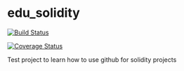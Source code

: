 # edu_solidity

[![Build Status](https://travis-ci.org/eMarchenko/edu_solidity.svg?branch=master)](https://travis-ci.org/eMarchenko/edu_solidity)

[![Coverage Status](https://coveralls.io/repos/github/eMarchenko/edu_solidity/badge.svg)](https://coveralls.io/github/eMarchenko/edu_solidity)

Test project to learn how to use github for solidity projects
